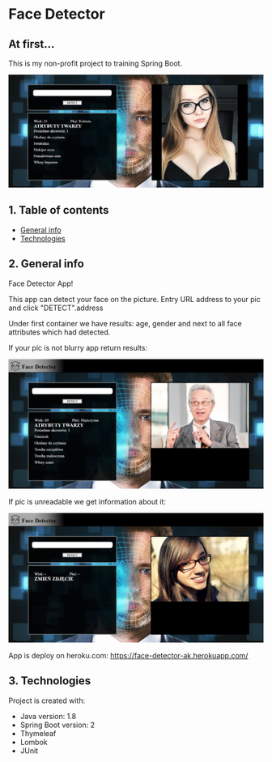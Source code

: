 # Face Detector
## At first...
This is my non-profit project to training Spring Boot.

![App image](src/main/resources/static/img/example1.png)

## 1. Table of contents
* [General info](#2-general-info)
* [Technologies](#3-technologies)

## 2. General info
Face Detector App!

This app can detect your face on the picture. Entry URL address to your pic and click "DETECT".address

Under first container we have results: age, gender and next to all face attributes which had detected.

If your pic is not blurry app return results:

![App image](src/main/resources/static/img/example2.png)

If pic is unreadable we get information about it:

![App image](src/main/resources/static/img/example3.png)

App is deploy on heroku.com: https://face-detector-ak.herokuapp.com/

## 3. Technologies
Project is created with:
* Java version: 1.8
* Spring Boot version: 2
* Thymeleaf
* Lombok
* JUnit


